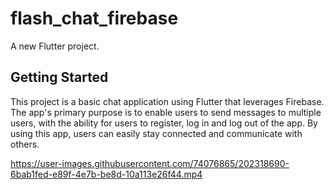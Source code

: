 # flash_chat_firebase

A new Flutter project.

## Getting Started

This project is a basic chat application using Flutter that leverages Firebase. The app's primary purpose is to enable users to send messages to multiple users, with the ability for users to register, log in and log out of the app. By using this app, users can easily stay connected and communicate with others.

https://user-images.githubusercontent.com/74076865/202318690-6bab1fed-e89f-4e7b-be8d-10a113e26f44.mp4



